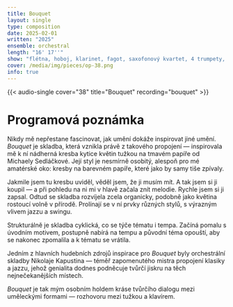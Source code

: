 ```yaml
---
title: Bouquet
layout: single
type: composition
date: 2025-02-01
written: "2025"
ensemble: orchestral
length: "16' 17''"
show: "flétna, hoboj, klarinet, fagot, saxofonový kvartet, 4 trumpety, 4 trombóny, vibrafon, bicí, cembalo, klavír, elektrické kytary, smyčce"
cover: /media/img/pieces/op-38.png
info: true
---
```


{{< audio-single cover="38" title="Bouquet" recording="bouquet" >}}

# Programová poznámka

Nikdy mě nepřestane fascinovat, jak umění dokáže inspirovat jiné umění. *Bouquet* je skladba, která vznikla právě z takového propojení — inspirovala mě k ní nádherná kresba kytice květin tužkou na tmavém papíře od Michaely Sedláčkové. Její styl je nesmírně osobitý, alespoň pro mé amatérské oko: kresby na barevném papíře, které jako by samy tiše zpívaly.

Jakmile jsem tu kresbu uviděl, věděl jsem, že ji musím mít. A tak jsem si ji koupil — a při pohledu na ni mi v hlavě začala znít melodie. Rychle jsem si ji zapsal. Odtud se skladba rozvíjela zcela organicky, podobně jako květina rostoucí volně v přírodě. Prolínají se v ní prvky různých stylů, s výrazným vlivem jazzu a swingu.

Strukturálně je skladba cyklická, co se týče tématu i tempa. Začíná pomalu s úvodním motivem, postupně nabírá na tempu a původní téma opouští, aby se nakonec zpomalila a k tématu se vrátila.

Jedním z hlavních hudebních zdrojů inspirace pro *Bouquet* byly orchestrální skladby Nikolaje Kapustina — téměř zapomenutého mistra propojení klasiky a jazzu, jehož genialita dodnes podněcuje tvůrčí jiskru na těch nejnečekanějších místech.

*Bouquet* je tak mým osobním holdem kráse tvůrčího dialogu mezi uměleckými formami — rozhovoru mezi tužkou a klavírem.